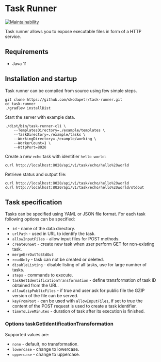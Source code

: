 # Task Runner
[![Maintainability](https://api.codeclimate.com/v1/badges/7e8ac60fa925731d15f2/maintainability)](https://codeclimate.com/github/skodapetr/task-runner/maintainability)

Task runner allows you to expose executable files in form of a HTTP service.

## Requirements
 * Java 11

## Installation and startup
Task runner can be compiled from source using few simple steps.
```
git clone https://github.com/skodapetr/task-runner.git
cd task-runner
./gradlew installDist
```
Start the server with example data.
```
./dist/bin/task-runner-cli \
    --TemplatesDirectory=./example/templates \
    --TaskDirectory=./example/tasks \
    --WorkingDirectory=./example/working \
    --WorkerCount=1 \
    --HttpPort=8020
```
Create a new ```echo``` task with identifier ```hello world```:
```
curl http://localhost:8020/api/v1/task/echo/hello%20world
```
Retrieve status and output file:
```
curl http://localhost:8020/api/v1/task/echo/hello%20world
curl http://localhost:8020/api/v1/task/echo/hello%20world/stdout
```

## Task specification
Tasks can be specified using YAML or JSON file format. For each task following
options can be specified:
 * ```id``` - name of the data directory.
 * ```urlPath``` - used in URL to identify the task.
 * ```allowInputFiles``` - allow input files for POST methods.
 * ```createOnGet``` - create new task when user perform GET for non-existing 
   task.
 * ```mergeErrOutToStdOut```
 * ```readOnly``` - task can not be created or deleted.
 * ```disableListing``` - disable listing of all tasks, use for large number
   of tasks.
 * ```steps``` - commands to execute.
 * ```taskGetIdentificationTransformation``` - define transformation of task ID
   obtained from the URL.
 * ```allowGzipPublicFiles``` - if true and user ask for public file the GZIP
   version of the file can be served.
 * ```keyFromPost``` - can be used with ```allowInputFiles```, if set to true
   the content of the POST request is used to create a task identifier.
 * ```timeToLiveMinutes``` - duration of task after its execution is finished.

### Options taskGetIdentificationTransformation
Supported values are:
 * ```none``` - default, no transformation.
 * ```lowercase``` - change to lowercase.
 * ```uppercase``` - change to uppercase.

